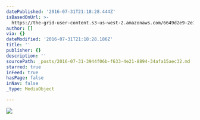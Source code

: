 ```yaml
---
datePublished: '2016-07-31T21:18:28.444Z'
isBasedOnUrl: >-
  https://the-grid-user-content.s3-us-west-2.amazonaws.com/6649d2e9-2e77-462f-9f78-013f40cccaf8.jpg
author: []
via: {}
dateModified: '2016-07-31T21:18:28.186Z'
title: ''
publisher: {}
description: ''
sourcePath: _posts/2016-07-31-3944f06b-f633-4e21-8894-34afa15aec32.md
starred: true
inFeed: true
hasPage: false
inNav: false
_type: MediaObject

---
```

![](https://the-grid-user-content.s3-us-west-2.amazonaws.com/6649d2e9-2e77-462f-9f78-013f40cccaf8.jpg)